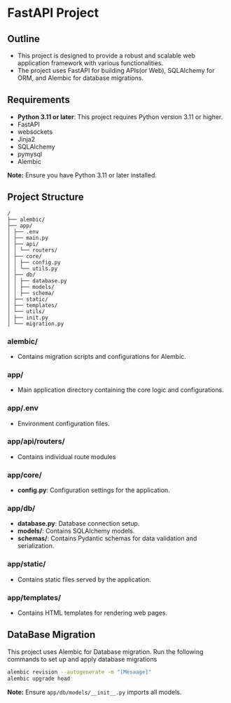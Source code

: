 # FastAPI Project
## Outline
- This project is designed to provide a robust and scalable web application framework with various functionalities.
- The project uses FastAPI for building APIs(or Web), SQLAlchemy for ORM, and Alembic for database migrations. 

## Requirements
- **Python 3.11 or later**: This project requires Python version 3.11 or higher.
- FastAPI
- websockets
- Jinja2
- SQLAlchemy
- pymysql
- Alembic

**Note:** Ensure you have Python 3.11 or later installed.

## Project Structure
```
/
├── alembic/
├── app/
│ ├── .env
│ ├── main.py
│ ├── api/
│ │ └── routers/
│ ├── core/
│ │ ├── config.py
│ │ └── utils.py
│ ├── db/
│ │ ├── database.py
│ │ ├── models/
│ │ ├── schema/
│ ├── static/
│ ├── templates/
│ └── utils/
│ ├── init.py
│ └── migration.py
```
### alembic/
- Contains migration scripts and configurations for Alembic.
### app/
- Main application directory containing the core logic and configurations.
### app/.env
-  Environment configuration files.
### app/api/routers/
-  Contains individual route modules
### app/core/
- **config.py**: Configuration settings for the application.
### app/db/
- **database.py**: Database connection setup.
- **models/**: Contains SQLAlchemy models.
- **schemas/**: Contains Pydantic schemas for data validation and serialization.
### app/static/
- Contains static files served by the application.
### app/templates/
- Contains HTML templates for rendering web pages.


## DataBase Migration
This project uses Alembic for Database migration. 
 Run the following commands to set up and apply database migrations
```bash
alembic revision --autogenerate -m "[Mesaage]"
alembic upgrade head
```
**Note:** Ensure `app/db/models/__init__.py` imports all models.